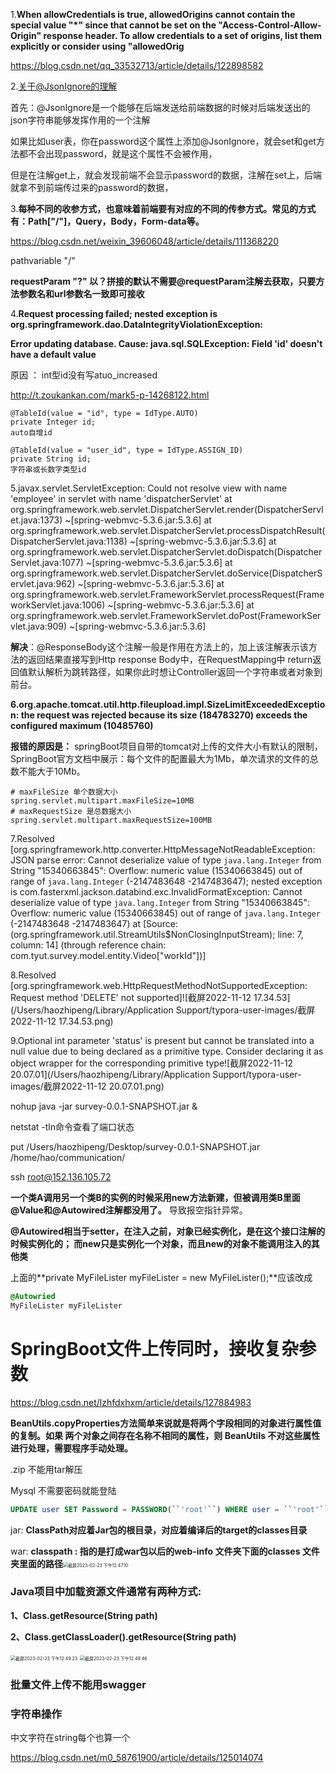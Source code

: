 1.**When allowCredentials is true, allowedOrigins cannot contain the special value "*" since that cannot be set on the "Access-Control-Allow-Origin" response header. To allow credentials to a set of origins, list them explicitly or consider using "allowedOrig**

https://blog.csdn.net/qq_33532713/article/details/122898582





2.[关于@JsonIgnore的理解](https://www.cnblogs.com/czrb/p/9985196.html)

首先：@JsonIgnore是一个能够在后端发送给前端数据的时候对后端发送出的json字符串能够发挥作用的一个注解

如果比如user表，你在password这个属性上添加@JsonIgnore，就会set和get方法都不会出现password，就是这个属性不会被作用，

但是在注解get上，就会发现前端不会显示password的数据，注解在set上，后端就拿不到前端传过来的password的数据，





3.**每种不同的收参方式，也意味着前端要有对应的不同的传参方式。常见的方式有：Path["/"]，Query，Body，Form-data等。**

https://blog.csdn.net/weixin_39606048/article/details/111368220

pathvariable "/"

**requestParam "?"  以？拼接的默认不需要@requestParam注解去获取，只要方法参数名和url参数名一致即可接收**



4.**Request processing failed; nested exception is org.springframework.dao.DataIntegrityViolationException:** 

**Error updating database.  Cause: java.sql.SQLException: Field 'id' doesn't have a default value**



原因 ： int型id没有写atuo_increased

http://t.zoukankan.com/mark5-p-14268122.html

```
@TableId(value = "id", type = IdType.AUTO)
private Integer id;
auto自增id

@TableId(value = "user_id", type = IdType.ASSIGN_ID)
private String id;
字符串或长数字类型id

```







5.javax.servlet.ServletException: Could not resolve view with name 'employee' in servlet with name 'dispatcherServlet'
	at org.springframework.web.servlet.DispatcherServlet.render(DispatcherServlet.java:1373) ~[spring-webmvc-5.3.6.jar:5.3.6]
	at org.springframework.web.servlet.DispatcherServlet.processDispatchResult(DispatcherServlet.java:1138) ~[spring-webmvc-5.3.6.jar:5.3.6]
	at org.springframework.web.servlet.DispatcherServlet.doDispatch(DispatcherServlet.java:1077) ~[spring-webmvc-5.3.6.jar:5.3.6]
	at org.springframework.web.servlet.DispatcherServlet.doService(DispatcherServlet.java:962) ~[spring-webmvc-5.3.6.jar:5.3.6]
	at org.springframework.web.servlet.FrameworkServlet.processRequest(FrameworkServlet.java:1006) ~[spring-webmvc-5.3.6.jar:5.3.6]
	at org.springframework.web.servlet.FrameworkServlet.doPost(FrameworkServlet.java:909) ~[spring-webmvc-5.3.6.jar:5.3.6]

**解决**：@ResponseBody这个注解一般是作用在方法上的，加上该注解表示该方法的返回结果直接写到Http response Body中，在RequestMapping中 return返回值默认解析为跳转路径，如果你此时想让Controller返回一个字符串或者对象到前台。





**6.org.apache.tomcat.util.http.fileupload.impl.SizeLimitExceededException: the request was rejected because its size (184783270) exceeds the configured maximum (10485760)**

**报错的原因是：** springBoot项目自带的tomcat对上传的文件大小有默认的限制，SpringBoot官方文档中展示：每个文件的配置最大为1Mb，单次请求的文件的总数不能大于10Mb。

```properties
# maxFileSize 单个数据大小
spring.servlet.multipart.maxFileSize=10MB
# maxRequestSize 是总数据大小
spring.servlet.multipart.maxRequestSize=100MB
```





7.Resolved [org.springframework.http.converter.HttpMessageNotReadableException: JSON parse error: Cannot deserialize value of type `java.lang.Integer` from String "15340663845": Overflow: numeric value (15340663845) out of range of `java.lang.Integer` (-2147483648 -2147483647); nested exception is com.fasterxml.jackson.databind.exc.InvalidFormatException: Cannot deserialize value of type `java.lang.Integer` from String "15340663845": Overflow: numeric value (15340663845) out of range of `java.lang.Integer` (-2147483648 -2147483647)<EOL> at [Source: (org.springframework.util.StreamUtils$NonClosingInputStream); line: 7, column: 14] (through reference chain: com.tyut.survey.model.entity.Video["workId"])]





8.Resolved [org.springframework.web.HttpRequestMethodNotSupportedException: Request method 'DELETE' not supported]![截屏2022-11-12 17.34.53](/Users/haozhipeng/Library/Application Support/typora-user-images/截屏2022-11-12 17.34.53.png)



9.Optional int parameter 'status' is present but cannot be translated into a null value due to being declared as a primitive type. Consider declaring it as object wrapper for the corresponding primitive type![截屏2022-11-12 20.07.01](/Users/haozhipeng/Library/Application Support/typora-user-images/截屏2022-11-12 20.07.01.png)





nohup java -jar survey-0.0.1-SNAPSHOT.jar &

netstat -tln命令查看了端口状态

 put /Users/haozhipeng/Desktop/survey-0.0.1-SNAPSHOT.jar /home/hao/communication/

ssh root@152.136.105.72





**一个类A调用另一个类B的实例的时候采用new方法新建，但被调用类B里面@Value和@Autowired注解都没用了。** 导致报空指针异常。

**@Autowired相当于setter，在注入之前，对象已经实例化，是在这个接口注解的时候实例化的；
而new只是实例化一个对象，而且new的对象不能调用注入的其他类**

上面的**private MyFileLister myFileLister = new MyFileLister();**应该改成

```css
@Autowried
MyFileLister myFileLister
```



# SpringBoot文件上传同时，接收复杂参数

https://blog.csdn.net/lzhfdxhxm/article/details/127884983







**BeanUtils.copyProperties方法简单来说就是将两个字段相同的对象进行属性值的复制。如果 两个对象之间存在名称不相同的属性，则 BeanUtils 不对这些属性进行处理，需要程序手动处理。**



.zip 不能用tar解压





Mysql 不需要密码就能登陆

```sql
UPDATE user SET Password = PASSWORD(``'root'``) WHERE user = ``'root'``;
```







jar:    **ClassPath对应着Jar包的根目录，对应着编译后的target的classes目录**

war:    **classpath : 指的是打成war包以后的web-info 文件夹下面的classes 文件夹里面的路径**<img src="/Users/haozhipeng/Library/Application Support/typora-user-images/截屏2023-02-23 下午12.47.10.png" alt="截屏2023-02-23 下午12.47.10" style="zoom:50%;" />

### Java项目中加载资源文件通常有两种方式:

**1、Class.getResource(String path)**

**2、Class.getClassLoader().getResource(String path)**

<img src="/Users/haozhipeng/Library/Application Support/typora-user-images/截屏2023-02-23 下午12.49.23.png" alt="截屏2023-02-23 下午12.49.23" style="zoom:50%;" />

<img src="/Users/haozhipeng/Library/Application Support/typora-user-images/截屏2023-02-23 下午12.49.46.png" alt="截屏2023-02-23 下午12.49.46" style="zoom:50%;" />

###  批量文件上传不能用swagger



### 字符串操作

中文字符在string每个也算一个

https://blog.csdn.net/m0_58761900/article/details/125014074





